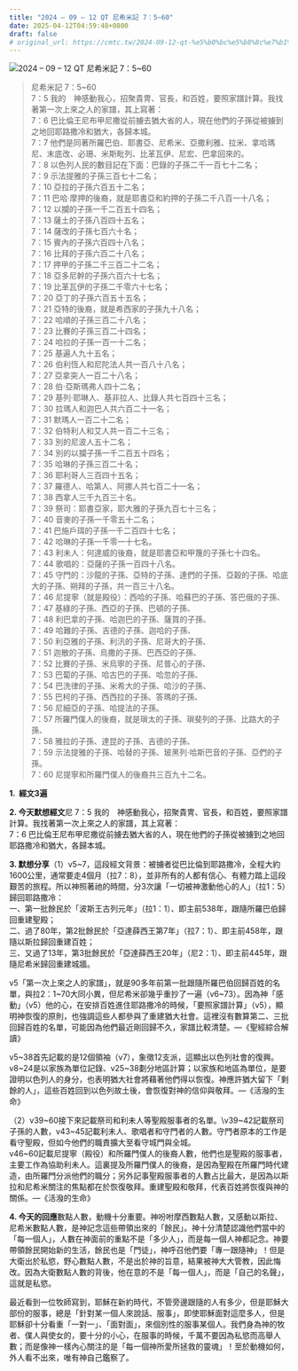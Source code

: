 ```yaml
---
title: "2024 – 09 – 12 QT 尼希米記 7：5~60"
date: 2025-04-12T04:59:48+0800
draft: false
# original_url: https://cmtc.tw/2024-09-12-qt-%e5%b0%bc%e5%b8%8c%e7%b1%b3%e8%a8%98-7%ef%bc%9a560
---
```


![2024 – 09 – 12 QT 尼希米記 7：5~60](/images/qt.jpg  "2024 – 09 – 12 QT 尼希米記 7：5~60")

> 尼希米記 7：5~60  
> 7：5 我的　神感動我心，招聚貴冑、官長，和百姓，要照家譜計算。我找著第一次上來之人的家譜，其上寫著：  
> 7：6 巴比倫王尼布甲尼撒從前擄去猶大省的人，現在他們的子孫從被擄到之地回耶路撒冷和猶大，各歸本城。  
> 7：7 他們是同著所羅巴伯、耶書亞、尼希米、亞撒利雅、拉米、拿哈瑪尼、末底改、必珊、米斯毗列、比革瓦伊、尼宏、巴拿回來的。  
> 7：8 以色列人民的數目記在下面：巴錄的子孫二千一百七十二名；  
> 7：9 示法提雅的子孫三百七十二名；  
> 7：10 亞拉的子孫六百五十二名；  
> 7：11 巴哈‧摩押的後裔，就是耶書亞和約押的子孫二千八百一十八名；  
> 7：12 以攔的子孫一千二百五十四名；  
> 7：13 薩土的子孫八百四十五名；  
> 7：14 薩改的子孫七百六十名；  
> 7：15 賓內的子孫六百四十八名；  
> 7：16 比拜的子孫六百二十八名；  
> 7：17 押甲的子孫二千三百二十二名；  
> 7：18 亞多尼幹的子孫六百六十七名；  
> 7：19 比革瓦伊的子孫二千零六十七名；  
> 7：20 亞丁的子孫六百五十五名；  
> 7：21 亞特的後裔，就是希西家的子孫九十八名；  
> 7：22 哈順的子孫三百二十八名；  
> 7：23 比賽的子孫三百二十四名；  
> 7：24 哈拉的子孫一百一十二名；  
> 7：25 基遍人九十五名；  
> 7：26 伯利恆人和尼陀法人共一百八十八名；  
> 7：27 亞拿突人一百二十八名；  
> 7：28 伯‧亞斯瑪弗人四十二名；  
> 7：29 基列‧耶琳人、基非拉人、比錄人共七百四十三名；  
> 7：30 拉瑪人和迦巴人共六百二十一名；  
> 7：31 默瑪人一百二十二名；  
> 7：32 伯特利人和艾人共一百二十三名；  
> 7：33 別的尼波人五十二名；  
> 7：34 別的以攔子孫一千二百五十四名；  
> 7：35 哈琳的子孫三百二十名；  
> 7：36 耶利哥人三百四十五名；  
> 7：37 羅德人、哈第人、阿挪人共七百二十一名；  
> 7：38 西拿人三千九百三十名。  
> 7：39 祭司：耶書亞家，耶大雅的子孫九百七十三名；  
> 7：40 音麥的子孫一千零五十二名；  
> 7：41 巴施戶珥的子孫一千二百四十七名；  
> 7：42 哈琳的子孫一千零一十七名。  
> 7：43 利未人：何達威的後裔，就是耶書亞和甲篾的子孫七十四名。  
> 7：44 歌唱的：亞薩的子孫一百四十八名。  
> 7：45 守門的：沙龍的子孫、亞特的子孫、達們的子孫、亞穀的子孫、哈底大的子孫、朔拜的子孫，共一百三十八名。  
> 7：46 尼提寧（就是殿役）：西哈的子孫、哈蘇巴的子孫、答巴俄的子孫、  
> 7：47 基綠的子孫、西亞的子孫、巴頓的子孫、  
> 7：48 利巴拿的子孫、哈迦巴的子孫、薩買的子孫、  
> 7：49 哈難的子孫、吉德的子孫、迦哈的子孫、  
> 7：50 利亞雅的子孫、利汛的子孫、尼哥大的子孫、  
> 7：51 迦散的子孫、烏撒的子孫、巴西亞的子孫、  
> 7：52 比賽的子孫、米烏寧的子孫、尼普心的子孫、  
> 7：53 巴蔔的子孫、哈古巴的子孫、哈忽的子孫、  
> 7：54 巴洗律的子孫、米希大的子孫、哈沙的子孫、  
> 7：55 巴柯的子孫、西西拉的子孫、答瑪的子孫、  
> 7：56 尼細亞的子孫、哈提法的子孫。  
> 7：57 所羅門僕人的後裔，就是瑣太的子孫、瑣斐列的子孫、比路大的子孫、  
> 7：58 雅拉的子孫、達昆的子孫、吉德的子孫、  
> 7：59 示法提雅的子孫、哈替的子孫、玻黑列‧哈斯巴音的子孫、亞們的子孫。  
> 7：60 尼提寧和所羅門僕人的後裔共三百九十二名。

**1.  經文3遍**

**2. 今天默想經文**尼 7：5 我的　神感動我心，招聚貴冑、官長，和百姓，要照家譜計算。我找著第一次上來之人的家譜，其上寫著：  
7：6 巴比倫王尼布甲尼撒從前擄去猶大省的人，現在他們的子孫從被擄到之地回耶路撒冷和猶大，各歸本城。

**3. 默想分享**（1）v5~7，這段經文背景：被擄者從巴比倫到耶路撒冷，全程大約1600公里，通常要走4個月（拉7：8），並非所有的人都有信心、有體力踏上這段艱苦的旅程。所以神照著祂的時間，分3次讓「一切被神激動他心的人」（拉1：5）歸回耶路撒冷：  
一、第一批餘民於「波斯王古列元年」（拉1：1）、即主前538年，跟隨所羅巴伯歸回重建聖殿；  
二、過了80年，第2批餘民於「亞達薛西王第7年」（拉7：1）、即主前458年，跟隨以斯拉歸回重建百姓；  
三、又過了13年，第3批餘民於「亞達薛西王20年」（尼2：1）、即主前445年，跟隨尼希米歸回重建城牆。

v5「第一次上來之人的家譜」，就是90多年前第一批跟隨所羅巴伯回歸百姓的名單，與拉2：1~70大同小異，但尼希米卻幾乎重抄了一遍（v6~73）。因為神「感動」（v5）他的心，在安排百姓進住耶路撒冷的時候，「要照家譜計算」（v5），顯明神恢復的原則，也強調這些人都參與了重建猶大社會。這裡沒有數算第二、三批回歸百姓的名單，可能因為他們最近剛回歸不久，家譜比較清楚。—《聖經綜合解讀》

v5~38首先記載的是12個領袖（v7），象徵12支派，這顯出以色列社會的復興。  
v8~24是以家族為單位記錄、v25~38劃分地區計算；以家族和地區為單位，是要證明以色列人的身分，也表明猶大社會將藉著他們得以恢復。神應許猶大留下「剩餘的人」，這些百姓回到以色列故土後，會恢復對神的信仰與敬拜。—《活潑的生命》

（2）v39~60接下來記載祭司和利未人等聖殿服事者的名單。\v39~42記載祭司子孫的人數，v43~45記載利未人、歌唱者和守門者的人數。守門者原本的工作是看守聖殿，但如今他們的職責擴大至看守城門與全城。  
v46~60記載尼提寧（殿役）和所羅門僕人的後裔人數，他們也是聖殿的服事者，主要工作為協助利未人。這裏提及所羅門僕人的後裔，是因為聖殿在所羅門時代建造，由所羅門分派他們的職分；另外記事聖殿服事者的人數占比最大，是因為以斯拉和尼希米關注的焦點都在於恢復敬拜。重建聖殿和敬拜，代表百姓將恢復與神的關係。—《活潑的生命》

**4. 今天的回應**數點人數，動機十分重要。神吩咐摩西數點人數，又感動以斯拉、尼希米數點人數，是神記念這些帶領出來的「餘民」。神十分清楚認識他們當中的「每一個人」，人數在神面前的重點不是「多少人」，而是每一個人神都記念。神要帶領餘民開始新的生活，餘民也是「門徒」，神呼召他們要「專一跟隨神」！但是大衛出於私慾，野心數點人數，不是出於神的旨意，結果被神大大管教，因此悔改。因為大衛數點人數的背後，他在意的不是「每一個人」，而是「自己的名聲」，這就是私慾。

最近看到一位牧師寫到，耶穌在新約時代，不管旁邊跟隨的人有多少，但是耶穌大部份的服事，總是「針對某一個人來說話、服事」，即使耶穌面對這麼多人，但是耶穌卻十分看重「一對一」、「面對面」，來個別性的服事某個人。我們身為神的牧者、僕人與使女的，要十分的小心，在服事的時候，千萬不要因為私慾而高舉人數；而是像神一樣內心關注的是「每一個神所愛所拯救的靈魂」！至於動機如何，外人看不出來，唯有神自己鑑察了。